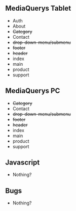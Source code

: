 ## MediaQuerys Tablet
* Auth
* About
* ~~Category~~
* Contact
* ~~drop-down-menu/submenu~~
* ~~footer~~
* ~~header~~
* index
* main
* product
* support


## MediaQuerys PC

* ~~Category~~
* Contact
* ~~drop-down-menu/submenu~~
* ~~footer~~
* ~~header~~
* index
* main
* product
* support

## Javascript

 * Nothing?


## Bugs

 * Nothing?